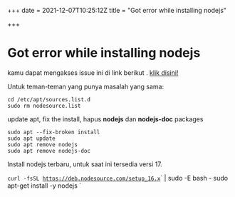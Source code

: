 +++
date = 2021-12-07T10:25:12Z
title = "Got error while installing nodejs"

+++
# Got error while installing nodejs

kamu dapat mengakses issue ini di link berikut . [klik disini!](https://github.com/nodesource/distributions/issues/1157 "Error Nodejs")

Untuk teman-teman yang punya masalah yang sama:

    cd /etc/apt/sources.list.d 
    sudo rm nodesource.list

update apt, fix the install, hapus **nodejs** dan **nodejs-doc** packages

    sudo apt --fix-broken install
    sudo apt update
    sudo apt remove nodejs
    sudo apt remove nodejs-doc

Install nodejs terbaru, untuk saat ini tersedia versi 17.

  
`curl -fsSL `[`https://deb.nodesource.com/setup_16.x`](https://deb.nodesource.com/setup_16.x "https://deb.nodesource.com/setup_16.x")` | sudo -E bash -
sudo apt-get install -y nodejs
`
